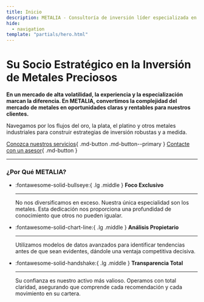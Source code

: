 ```yaml
---
title: Inicio
description: METALIA - Consultoría de inversión líder especializada en oro, plata y metales preciosos. Estrategias de inversión y análisis de mercado para maximizar su cartera.
hide:
  - navigation
template: "partials/hero.html"
---
```


# Su Socio Estratégico en la Inversión de Metales Preciosos

**En un mercado de alta volatilidad, la experiencia y la especialización marcan la diferencia. En METALIA, convertimos la complejidad del mercado de metales en oportunidades claras y rentables para nuestros clientes.**

Navegamos por los flujos del oro, la plata, el platino y otros metales industriales para construir estrategias de inversión robustas y a medida.

[Conozca nuestros servicios](servicios.md){ .md-button .md-button--primary }
[Contacte con un asesor](contacto.md){ .md-button }

---

### ¿Por Qué METALIA?

<div class="grid cards" markdown>

-   :fontawesome-solid-bullseye:{ .lg .middle } **Foco Exclusivo**

    ---

    No nos diversificamos en exceso. Nuestra única especialidad son los metales. Esta dedicación nos proporciona una profundidad de conocimiento que otros no pueden igualar.

-   :fontawesome-solid-chart-line:{ .lg .middle } **Análisis Propietario**

    ---

    Utilizamos modelos de datos avanzados para identificar tendencias antes de que sean evidentes, dándole una ventaja competitiva decisiva.

-   :fontawesome-solid-handshake:{ .lg .middle } **Transparencia Total**

    ---

    Su confianza es nuestro activo más valioso. Operamos con total claridad, asegurando que comprende cada recomendación y cada movimiento en su cartera.

</div>